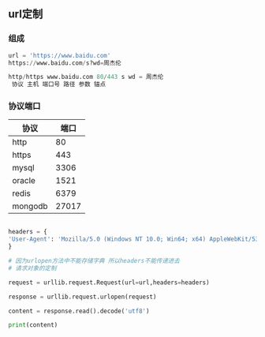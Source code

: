 ## url定制
### 组成
```python 
url = 'https://www.baidu.com'
https://www.baidu.com/s?wd=周杰伦

http/https www.baidu.com 80/443 s wd = 周杰伦 
 协议 主机 端口号 路径 参数 锚点
```
### 协议端口
| 协议   | 端口 |
| ------ | ---- |
| http   | 80   |
| https  | 443  |
| mysql  | 3306 |
| oracle | 1521 |
| redis  | 6379 |
| mongodb       |   27017   |
```python

headers = {
'User-Agent': 'Mozilla/5.0 (Windows NT 10.0; Win64; x64) AppleWebKit/537.36 (KHTML, like Gecko) Chrome/92.0.4515.159 Safari/537.36'
}

# 因为urlopen方法中不能存储字典 所以headers不能传递进去
# 请求对象的定制

request = urllib.request.Request(url=url,headers=headers)

response = urllib.request.urlopen(request)

content = response.read().decode('utf8')

print(content)
```